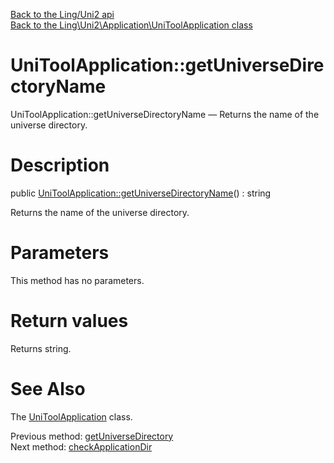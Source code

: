 [Back to the Ling/Uni2 api](https://github.com/lingtalfi/Uni2/blob/master/doc/api/Ling/Uni2.md)<br>
[Back to the Ling\Uni2\Application\UniToolApplication class](https://github.com/lingtalfi/Uni2/blob/master/doc/api/Ling/Uni2/Application/UniToolApplication.md)


UniToolApplication::getUniverseDirectoryName
================



UniToolApplication::getUniverseDirectoryName — Returns the name of the universe directory.




Description
================


public [UniToolApplication::getUniverseDirectoryName](https://github.com/lingtalfi/Uni2/blob/master/doc/api/Ling/Uni2/Application/UniToolApplication/getUniverseDirectoryName.md)() : string




Returns the name of the universe directory.




Parameters
================

This method has no parameters.


Return values
================

Returns string.








See Also
================

The [UniToolApplication](https://github.com/lingtalfi/Uni2/blob/master/doc/api/Ling/Uni2/Application/UniToolApplication.md) class.

Previous method: [getUniverseDirectory](https://github.com/lingtalfi/Uni2/blob/master/doc/api/Ling/Uni2/Application/UniToolApplication/getUniverseDirectory.md)<br>Next method: [checkApplicationDir](https://github.com/lingtalfi/Uni2/blob/master/doc/api/Ling/Uni2/Application/UniToolApplication/checkApplicationDir.md)<br>

